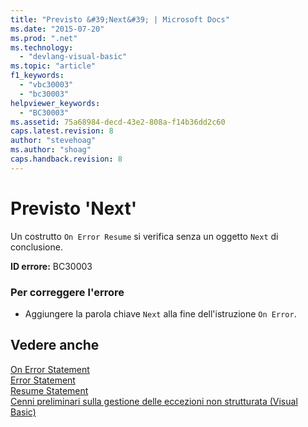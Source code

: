 ```yaml
---
title: "Previsto &#39;Next&#39; | Microsoft Docs"
ms.date: "2015-07-20"
ms.prod: ".net"
ms.technology: 
  - "devlang-visual-basic"
ms.topic: "article"
f1_keywords: 
  - "vbc30003"
  - "bc30003"
helpviewer_keywords: 
  - "BC30003"
ms.assetid: 75a68984-decd-43e2-808a-f14b36dd2c60
caps.latest.revision: 8
author: "stevehoag"
ms.author: "shoag"
caps.handback.revision: 8
---
```

# Previsto &#39;Next&#39;
Un costrutto `On Error Resume` si verifica senza un oggetto `Next` di conclusione.  
  
 **ID errore:** BC30003  
  
### Per correggere l'errore  
  
-   Aggiungere la parola chiave `Next` alla fine dell'istruzione `On Error`.  
  
## Vedere anche  
 [On Error Statement](../../visual-basic/language-reference/statements/on-error-statement.md)   
 [Error Statement](../../visual-basic/language-reference/statements/error-statement.md)   
 [Resume Statement](../../visual-basic/language-reference/statements/resume-statement.md)   
 [Cenni preliminari sulla gestione delle eccezioni non strutturata \(Visual Basic\)](http://msdn.microsoft.com/it-it/d2d84b66-ff3a-4878-a578-484c0c6d5c3d)